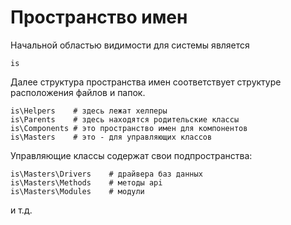 # Пространство имен

Начальной областью видимости для системы является

    is

Далее структура пространства имен соответствует структуре расположения файлов и папок.

    is\Helpers    # здесь лежат хелперы
    is\Parents    # здесь находятся родительские классы
    is\Components # это пространство имен для компонентов
    is\Masters    # это - для управляющих классов

Управляющие классы содержат свои подпространства:

    is\Masters\Drivers    # драйвера баз данных
    is\Masters\Methods    # методы api
    is\Masters\Modules    # модули

и т.д.
